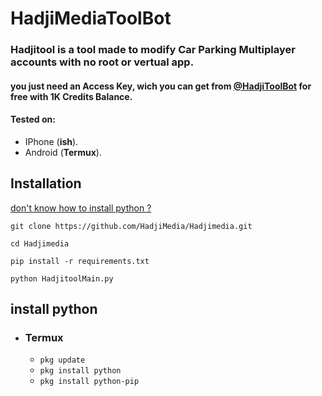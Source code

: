 # HadjiMediaToolBot

<h3>Hadjitool is a tool made to modify Car Parking Multiplayer accounts with no root or vertual app.</h3>
<h4>you just need an Access Key, wich you can get from <a href="https://t.me/@HadjiToolBot">@HadjiToolBot</a> for free with 1K Credits Balance.</h4>


#### Tested on:
- IPhone (**ish**).
- Android (**Termux**).
  
## Installation
[don't know how to install python ?](#install-python)
```
git clone https://github.com/HadjiMedia/Hadjimedia.git
```
```
cd Hadjimedia
```
```
pip install -r requirements.txt
```
```
python HadjitoolMain.py
```

## install python

- ### Termux
    - `pkg update`
    - `pkg install python`
    - `pkg install python-pip`

